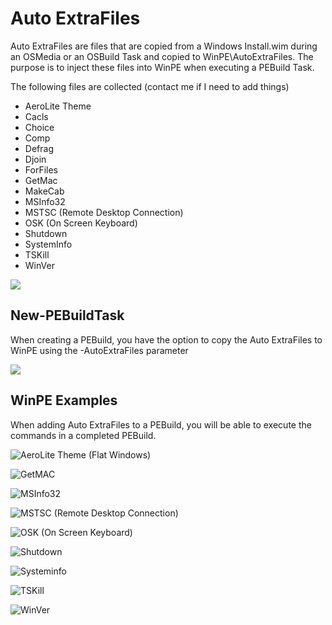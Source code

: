 # Auto ExtraFiles

Auto ExtraFiles are files that are copied from a Windows Install.wim during an OSMedia or an OSBuild Task and copied to WinPE\AutoExtraFiles.  The purpose is to inject these files into WinPE when executing a PEBuild Task.

The following files are collected \(contact me if I need to add things\)

* AeroLite Theme
* Cacls
* Choice
* Comp
* Defrag
* Djoin
* ForFiles
* GetMac
* MakeCab
* MSInfo32
* MSTSC \(Remote Desktop Connection\)
* OSK \(On Screen Keyboard\)
* Shutdown
* SystemInfo
* TSKill
* WinVer

![](../../../.gitbook/assets/2018-10-15_0-29-42.png)

##  New-PEBuildTask

When creating a PEBuild, you have the option to copy the Auto ExtraFiles to WinPE using the -AutoExtraFiles parameter

![](../../../.gitbook/assets/2018-10-15_0-34-35.png)

## WinPE Examples

When adding Auto ExtraFiles to a PEBuild, you will be able to execute the commands in a completed PEBuild.  


![AeroLite Theme \(Flat Windows\) ](../../../.gitbook/assets/2018-10-16_15-23-09.png)

![GetMAC](../../../.gitbook/assets/2018-10-16_1-31-51.png)

![MSInfo32](../../../.gitbook/assets/2018-10-15_0-31-08.png)

![MSTSC \(Remote Desktop Connection\)](../../../.gitbook/assets/2018-10-16_15-21-16.png)

![OSK \(On Screen Keyboard\)](../../../.gitbook/assets/2018-10-15_0-31-38.png)

![Shutdown](../../../.gitbook/assets/2018-10-16_1-30-09.png)

![Systeminfo](../../../.gitbook/assets/2018-10-16_1-30-35.png)

![TSKill](../../../.gitbook/assets/2018-10-16_1-31-07.png)

![WinVer](../../../.gitbook/assets/2018-10-16_1-31-28.png)

